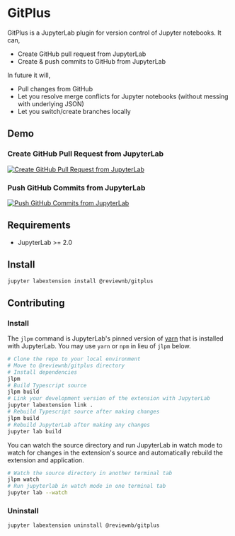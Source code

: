 # GitPlus

GitPlus is a JupyterLab plugin for version control of Jupyter notebooks. It can,

- Create GitHub pull request from JupyterLab 
- Create & push commits to GitHub from JupyterLab 

In future it will,

- Pull changes from GitHub
- Let you resolve merge conflicts for Jupyter notebooks (without messing with underlying JSON)
- Let you switch/create branches locally

## Demo

### Create GitHub Pull Request from JupyterLab

[![Create GitHub Pull Request from JupyterLab](https://github.com/ReviewNB/jupyterlab-gitplus/raw/master/images/PR_thumbnail_v2.png)](https://www.youtube.com/watch?v=yuvLgIjCq48)

### Push GitHub Commits from JupyterLab

[![Push GitHub Commits from JupyterLab](https://github.com/ReviewNB/jupyterlab-gitplus/raw/master/images/Commit_thumbnail_v1.png)](https://www.youtube.com/watch?v=bmca1EBNpvI)

## Requirements

* JupyterLab >= 2.0

## Install

```bash
jupyter labextension install @reviewnb/gitplus
```

## Contributing

### Install

The `jlpm` command is JupyterLab's pinned version of
[yarn](https://yarnpkg.com/) that is installed with JupyterLab. You may use
`yarn` or `npm` in lieu of `jlpm` below.

```bash
# Clone the repo to your local environment
# Move to @reviewnb/gitplus directory
# Install dependencies
jlpm
# Build Typescript source
jlpm build
# Link your development version of the extension with JupyterLab
jupyter labextension link .
# Rebuild Typescript source after making changes
jlpm build
# Rebuild JupyterLab after making any changes
jupyter lab build
```

You can watch the source directory and run JupyterLab in watch mode to watch for changes in the extension's source and automatically rebuild the extension and application.

```bash
# Watch the source directory in another terminal tab
jlpm watch
# Run jupyterlab in watch mode in one terminal tab
jupyter lab --watch
```

### Uninstall

```bash
jupyter labextension uninstall @reviewnb/gitplus
```

